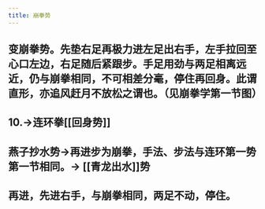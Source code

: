```yaml
---
title: 崩拳势
---
```


## 变崩拳势。先垫右足再极力进左足出右手，左手拉回至心口左边，右足随后紧跟步。手足用劲与两足相离远近，仍与崩拳相同，不可相差分毫，停住再回身。此谓直形，亦追风赶月不放松之谓也。（见崩拳学第一节图）

## 10.->连环拳[[回身势]]
## 燕子抄水势->再进步为崩拳，手法、步法与连环第一势第一节相同。-> [[青龙出水]]势
## 再进，先进右手，与崩拳相同，两足不动，停住。
